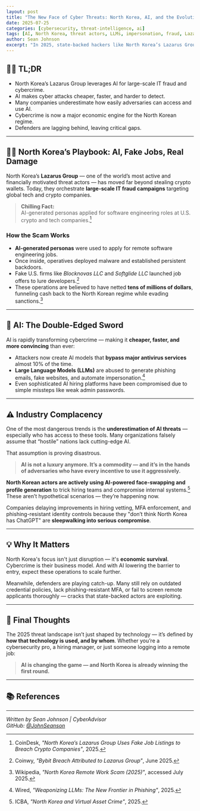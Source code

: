 ```yaml
---
layout: post
title: "The New Face of Cyber Threats: North Korea, AI, and the Evolution of State-Sponsored Hacking"
date: 2025-07-25
categories: [cybersecurity, threat-intelligence, ai]
tags: [AI, North Korea, threat actors, LLMs, impersonation, fraud, Lazarus]
author: Sean Johnson
excerpt: "In 2025, state-backed hackers like North Korea’s Lazarus Group are using AI to scale attacks, deceive hiring teams, and fund regimes. The threat isn't theoretical — it's happening now."
---
```


## 🕵️‍♂️ TL;DR

- North Korea’s Lazarus Group leverages AI for large-scale IT fraud and cybercrime.
- AI makes cyber attacks cheaper, faster, and harder to detect.
- Many companies underestimate how easily adversaries can access and use AI.
- Cybercrime is now a major economic engine for the North Korean regime.
- Defenders are lagging behind, leaving critical gaps.

---

## 🧑‍💻 North Korea’s Playbook: AI, Fake Jobs, Real Damage

North Korea’s **Lazarus Group** — one of the world’s most active and financially motivated threat actors — has moved far beyond stealing crypto wallets. Today, they orchestrate **large-scale IT fraud campaigns** targeting global tech and crypto companies.

> **Chilling Fact:**  
> AI-generated personas applied for software engineering roles at U.S. crypto and tech companies.[^2]

### How the Scam Works

- **AI-generated personas** were used to apply for remote software engineering jobs.
- Once inside, operatives deployed malware and established persistent backdoors.
- Fake U.S. firms like *Blocknovas LLC* and *Softglide LLC* launched job offers to lure developers.[^4]
- These operations are believed to have netted **tens of millions of dollars**, funneling cash back to the North Korean regime while evading sanctions.[^3]

---

## 🤖 AI: The Double-Edged Sword

AI is rapidly transforming cybercrime — making it **cheaper, faster, and more convincing** than ever:

- Attackers now create AI models that **bypass major antivirus services** almost 10% of the time.
- **Large Language Models (LLMs)** are abused to generate phishing emails, fake websites, and automate impersonation.[^6]
- Even sophisticated AI hiring platforms have been compromised due to simple missteps like weak admin passwords.

---

## ⚠️ Industry Complacency

One of the most dangerous trends is the **underestimation of AI threats** — especially who has access to these tools. Many organizations falsely assume that “hostile” nations lack cutting-edge AI.

That assumption is proving disastrous.

> **AI is not a luxury anymore. It’s a commodity — and it’s in the hands of adversaries who have every incentive to use it aggressively.**

**North Korean actors are actively using AI-powered face-swapping and profile generation** to trick hiring teams and compromise internal systems.[^1] These aren’t hypothetical scenarios — they’re happening now.

Companies delaying improvements in hiring vetting, MFA enforcement, and phishing-resistant identity controls because they "don’t think North Korea has ChatGPT" are **sleepwalking into serious compromise**.

---

## 💡 Why It Matters

North Korea's focus isn't just disruption — it's **economic survival**. Cybercrime is their business model. And with AI lowering the barrier to entry, expect these operations to scale further.

Meanwhile, defenders are playing catch-up. Many still rely on outdated credential policies, lack phishing-resistant MFA, or fail to screen remote applicants thoroughly — cracks that state-backed actors are exploiting.

---

## 📝 Final Thoughts

The 2025 threat landscape isn’t just shaped by technology — it’s defined by **how that technology is used, and by whom**. Whether you’re a cybersecurity pro, a hiring manager, or just someone logging into a remote job:

> **AI is changing the game — and North Korea is already winning the first round.**

---

## 📚 References

[^1]: ICBA, *"North Korea and Virtual Asset Crime"*, 2025.  
[^2]: CoinDesk, *"North Korea’s Lazarus Group Uses Fake Job Listings to Breach Crypto Companies"*, 2025.  
[^3]: Wikipedia, *"North Korea Remote Work Scam (2025)"*, accessed July 2025.  
[^4]: Coinwy, *"Bybit Breach Attributed to Lazarus Group"*, June 2025.  
[^5]: Cybersecurity Threat Landscape Summary – 2025, OpenAI ChatGPT internal briefing.  
[^6]: Wired, *"Weaponizing LLMs: The New Frontier in Phishing"*, 2025.  
[^7]: The Guardian, *"AI Hiring Systems Breached in Global Job Scam"*, May 2025.

---

*Written by Sean Johnson | CyberAdvisor*  
*GitHub: [@JohnSeanson](https://github.com/JohnSeanson)*  
